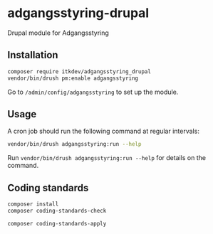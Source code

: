 # adgangsstyring-drupal

Drupal module for Adgangsstyring

## Installation

```sh
composer require itkdev/adgangsstyring_drupal
vendor/bin/drush pm:enable adgangsstyring
```

Go to `/admin/config/adgangsstyring` to set up the module.

## Usage

A cron job should run the following command at regular intervals:

```sh
vendor/bin/drush adgangsstyring:run --help
```

Run `vendor/bin/drush adgangsstyring:run --help` for details on the command.

## Coding standards

```sh
composer install
composer coding-standards-check
```

```sh
composer coding-standards-apply
```
